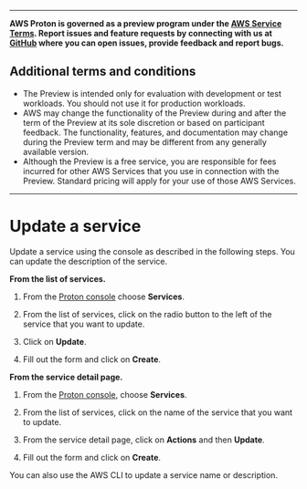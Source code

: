 --------

**AWS Proton is governed as a preview program under the [AWS Service Terms](https://aws.amazon.com/service-terms/)\. Report issues and feature requests by connecting with us at [GitHub](https://github.com/aws/aws-proton-public-roadmap) where you can open issues, provide feedback and report bugs\.**

## Additional terms and conditions<a name="preview-banner"></a>
+ The Preview is intended only for evaluation with development or test workloads\. You should not use it for production workloads\.
+ AWS may change the functionality of the Preview during and after the term of the Preview at its sole discretion or based on participant feedback\. The functionality, features, and documentation may change during the Preview term and may be different from any generally available version\.
+ Although the Preview is a free service, you are responsible for fees incurred for other AWS Services that you use in connection with the Preview\. Standard pricing will apply for your use of those AWS Services\.

--------

# Update a service<a name="ag-svc-update"></a>

Update a service using the console as described in the following steps\. You can update the description of the service\.

**From the list of services\.**

1. From the [Proton console](https://console.aws.amazon.com/proton/) choose **Services**\.

1. From the list of services, click on the radio button to the left of the service that you want to update\.

1. Click on **Update**\.

1. Fill out the form and click on **Create**\.

**From the service detail page\.**

1. From the [Proton console](https://console.aws.amazon.com/proton/), choose **Services**\.

1. From the list of services, click on the name of the service that you want to update\.

1. From the service detail page, click on **Actions** and then **Update**\.

1. Fill out the form and click on **Create**\.

You can also use the AWS CLI to update a service name or description\.